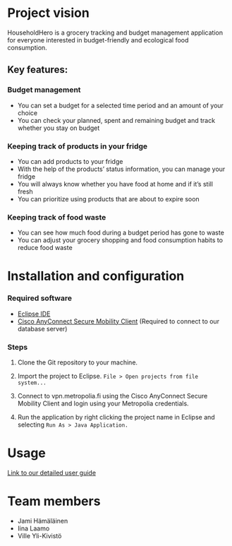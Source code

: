 # Project vision

HouseholdHero is a grocery tracking and budget management application for everyone interested in budget-friendly and ecological food consumption.

## Key features:

### Budget management
- You can set a budget for a selected time period and an amount of your choice
- You can check your planned, spent and remaining budget and track whether you stay on budget

### Keeping track of products in your fridge
- You can add products to your fridge
- With the help of the products’ status information, you can manage your fridge 
- You will always know whether you have food at home and if it’s still fresh
- You can prioritize using products that are about to expire soon

### Keeping track of food waste
- You can see how much food during a budget period has gone to waste
- You can adjust your grocery shopping and food consumption habits to reduce food waste

# Installation and configuration
### Required software
- [Eclipse IDE](https://www.eclipse.org/downloads/)
- [Cisco AnyConnect Secure Mobility Client](https://vpn.metropolia.fi/) (Required to connect to our database server)

### Steps

1. Clone the Git repository to your machine.

2. Import the project to Eclipse.
```File > Open projects from file system...```

3. Connect to vpn.metropolia.fi using the Cisco AnyConnect Secure Mobility Client and login using your Metropolia credentials.

4. Run the application by right clicking the project name in Eclipse and selecting ```Run As > Java Application.```

# Usage

[Link to our detailed user guide](https://github.com/JamiHam/HouseholdHero/blob/main/documents/HouseholdHero_User_Guide.pdf)

# Team members
- Jami Hämäläinen
- Iina Laamo
- Ville Yli-Kivistö
